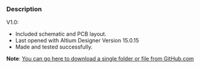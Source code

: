 ### Description

V1.0:
- Included schematic and PCB layout.
- Last opened with Altium Designer Version 15.0.15
- Made and tested successfully. 

**Note**: [You can go here to download a single folder or file from GitHub.com](https://minhaskamal.github.io/DownGit/#/home)